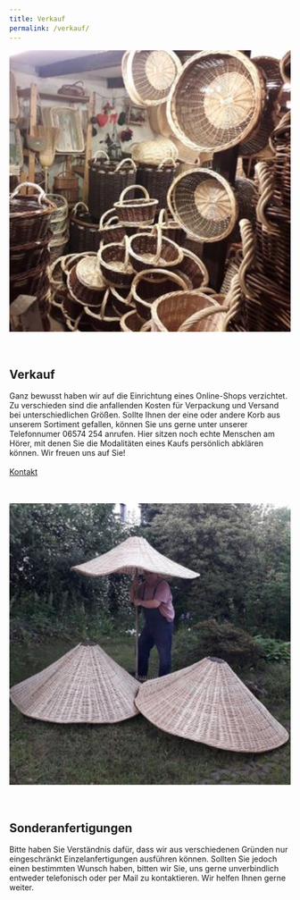 ```yaml
---
title: Verkauf
permalink: /verkauf/
---
```



<div style="display: flex; align-items: center; gap: 2rem; flex-wrap: wrap;">
  <div style="flex: 1; min-width: 250px;">
    <img src="/assets/images/verkauf.jpg" alt="Basket" style="width: 100%; height: auto;">
  </div>
  <div style="flex: 2; min-width: 250px;">
    <h2>Verkauf</h2>
    <p>
      Ganz bewusst haben wir auf die Einrichtung eines Online-Shops verzichtet. Zu verschieden sind die anfallenden Kosten für Verpackung und Versand bei unterschiedlichen Größen. Sollte Ihnen der eine oder andere Korb aus unserem Sortiment gefallen, können Sie uns gerne unter unserer Telefonnumer 06574 254 anrufen. Hier sitzen noch echte Menschen am Hörer, mit denen Sie die Modalitäten eines Kaufs persönlich abklären können. Wir freuen uns auf Sie!<br><br><a href="/kontakt/" class="btn btn--primary">Kontakt</a>
    </p>
  </div>
</div>



<br>
<br>

<div style="display: flex; align-items: center; gap: 2rem; flex-wrap: wrap;">
  <div style="flex: 1; min-width: 250px;">
    <img src="/assets/images/sonderanfertigungen.jpg" alt="Basket" style="width: 100%; height: auto;">
  </div>
  <div style="flex: 2; min-width: 250px;">
    <h2>Sonderanfertigungen</h2>
    <p>
      Bitte haben Sie Verständnis dafür, dass wir aus verschiedenen Gründen nur eingeschränkt Einzelanfertigungen ausführen können.
Sollten Sie jedoch einen bestimmten Wunsch haben, bitten wir Sie, uns gerne unverbindlich entweder telefonisch oder per Mail zu kontaktieren. Wir helfen Ihnen gerne weiter.
    </p>
  </div>
</div>